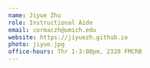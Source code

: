 ```yaml
---
name: Jiyue Zhu
role: Instructional Aide
email: cormaczh@umich.edu
website: https://jiyuezh.github.io
photo: jiyue.jpg
office-hours: Thr 1-3:00pm, 2320 FMCRB
---
```

